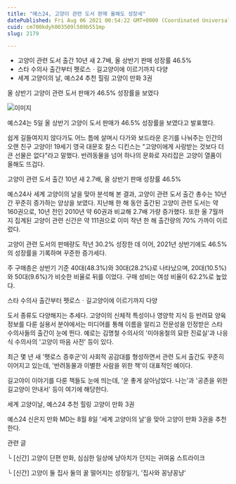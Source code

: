 ```yaml
---
title: "예스24, 고양이 관련 도서 판매 올해도 성장세"
datePublished: Fri Aug 06 2021 00:54:22 GMT+0000 (Coordinated Universal Time)
cuid: cm700kdyh003509l509b551mp
slug: 2179

---
```



- 고양이 관련 도서 출간 10년 새 2.7배, 올 상반기 판매 성장률 46.5%
- 스타 수의사 출간부터 펫로스ㆍ길고양이에 이르기까지 다양
- 세계 고양이의 날, 예스24 추천 힐링 고양이 만화 3권

올 상반기 고양이 관련 도서 판매가 46.5% 성장률을 보였다

![이미지](https://cdn.hashnode.com/res/hashnode/image/upload/v1739250036483/3bbae048-7a11-4a63-9a5b-2f84aa1ea857.jpeg)

예스24는 5일 올 상반기 고양이 도서 판매가 46.5% 성장률을 보였다고 발표했다.

쉽게 길들여지지 않다가도 어느 틈에 살며시 다가와 보드라운 온기를 나눠주는 인간의 오랜 친구 고양이! 19세기 영국 대문호 찰스 디킨스는 "고양이에게 사랑받는 것보다 더 큰 선물은 없다"라고 말했다. 반려동물을 넘어 하나의 문화로 자리잡은 고양이 열품이 올해도 뜨겁다.

고양이 관련 도서 출간 10년 새 2.7배, 올 상반기 판매 성장률 46.5%

예스24사 세계 고양이의 날을 맞아 분석해 본 결과, 고양이 관련 도서 출간 총수는 10년간 꾸준히 증가하는 양상을 보였다. 지난해 한 해 동안 출간된 고양이 관련 도서는 약 160권으로, 10년 전인 2010년 약 60권과 비교해 2.7배 가량 증가했다. 또한 올 7월까지 집계된 고양이 관련 신간은 약 111권으로 이미 작년 한 해 출간량의 70% 가까이 이르렀다.

고양이 관련 도서의 판매량도 작년 30.2% 성장한 데 이어, 2021년 상반기에도 46.5%의 성장률을 기록하며 꾸준한 증가세다.

주 구매층은 상반기 기준 40대(48.3%)와 30대(28.2%)로 나타났으며, 20대(10.5%)와 50대(9.6%)가 비슷한 비율로 뒤를 이었다. 구매 성비는 여성 비율이 62.2%로 높았댜.

스타 수의사 출간부터 펫로스ㆍ길고양이에 이르기까지 다양

도서 종류도 다양해지는 추세다. 고양이의 신체적 특성이나 영양학 지식 등 반려묘 양육정보를 다룬 실용서 분야에서는 미디어를 통해 이름을 알리고 전문성을 인정받은 스타 수의사들의 출간이 눈에 띈다. 예로는 김명철 수의사의 '미야옹철의 묘한 진료실'과 나응식 수의사의 '고양이 마음 사전' 등이 있다.

최근 몇 년 새 '펫로스 증후군'이 사회적 공감대를 형성하면서 관련 도서 출간도 꾸준히 이어지고 있는데, '반려동물과 이별한 사람을 위한 책'이 대표적인 예이다.

길고야이 이야기를 다룬 책들도 눈에 띄는데, '운 좋게 살아남았다. 나는'과 '공존을 위한 길고양이 안내서' 등이 여기에 해당한다.

세계 고양이날, 예스24 추천 힐링 고양이 만화 3권

예스24 신은지 만화 MD는 8월 8일 '세계 고양이의 날'을 맞아 고양이 만화 3권을 추천한다.

관련 글

└ [신간] 고양이 단편 만화, 심심한 일상에 냥아치가 던지는 귀여움 스트라이크

└ [신간] 고양이 둘 집사 둘의 꿀 떨어지는 성장일기, '집사와 꽁냥꽁냥'